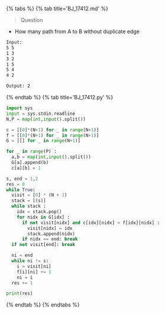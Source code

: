 {% tabs %}
{% tab title='BJ_17412.md' %}

> Question

* How many path from A to B without duplicate edge

```txt
Input:
5 5
1 3
3 2
1 5
5 4
4 2

Output: 2
```

{% endtab %}
{% tab title='BJ_17412.py' %}

```py
import sys
input = sys.stdin.readline
N,P = map(int,input().split())

c = [[0]*(N+1) for _ in range(N+1)]
f = [[0]*(N+1) for _ in range(N+1)]
G = [[] for _ in range(N+1)]

for _ in range(P) :
  a,b = map(int,input().split())
  G[a].append(b)
  c[a][b] = 1

s, end = 1,2
res = 0
while True:
  visit = [0] * (N + 1)
  stack = [(s)]
  while stack :
    idx = stack.pop()
    for nidx in G[idx] :
      if not visit[nidx] and c[idx][nidx] > f[idx][nidx] :
        visit[nidx] = idx
        stack.append(nidx)
      if nidx == end: break
  if not visit[end]: break

  ni = end
  while ni != s:
    i = visit[ni]
    f[i][ni] += 1
    ni = i
  res += 1

print(res)
```

{% endtab %}
{% endtabs %}
